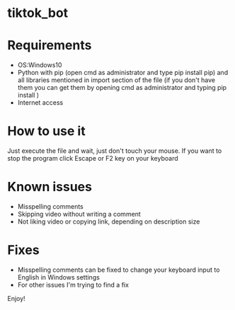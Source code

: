 # tiktok_bot
# Requirements
 * OS:Windows10
 * Python with pip (open cmd as administrator and type pip install pip) and all libraries mentioned in import section of the file (if you don't have them you can get them by opening cmd as administrator and typing pip install <module you wanna install>)
 * Internet access
# How to use it
  Just execute the file and wait, just don't touch your mouse. If you want to stop the program click Escape or F2 key on your keyboard
# Known issues
  * Misspelling comments
  * Skipping video without writing a comment
  * Not liking video or copying link, depending on description size
# Fixes
  * Misspelling comments can be fixed to change your keyboard input to English in Windows settings
  * For other issues I'm trying to find a fix
  
  Enjoy!
